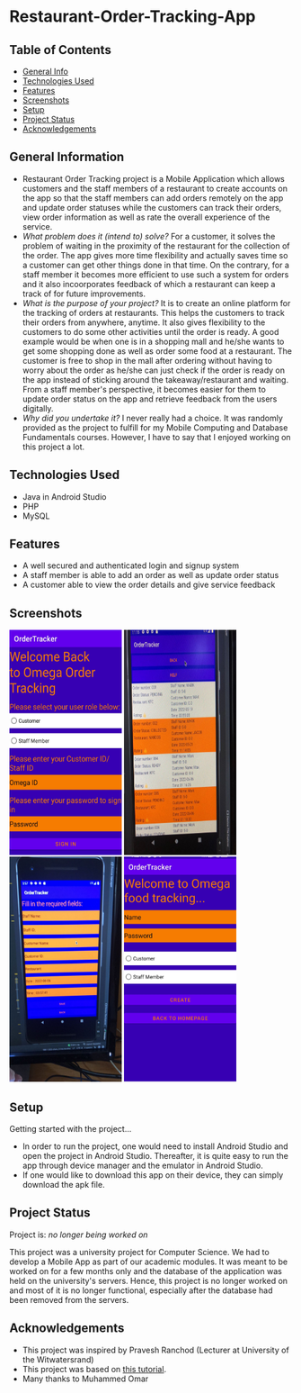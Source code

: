# Restaurant-Order-Tracking-App


## Table of Contents
* [General Info](#general-information)
* [Technologies Used](#technologies-used)
* [Features](#features)
* [Screenshots](#screenshots)
* [Setup](#setup)
* [Project Status](#project-status)
* [Acknowledgements](#acknowledgements)

<!-- * [License](#license) -->


## General Information
- Restaurant Order Tracking project is a Mobile Application which allows customers and the staff members of a restaurant to create accounts on the app so that the staff members can add orders remotely on the app and update order statuses while the customers can track their orders, view order information as well as rate the overall experience of the service.  
- _What problem does it (intend to) solve?_
 For a customer, it solves the problem of waiting in the proximity of the restaurant for the collection of the order. The app gives more time flexibility and actually saves time so a customer can get other things done in that time. On the contrary, for a staff member it becomes more efficient to use such a system for orders and it also incoorporates feedback of which a restaurant can keep a track of for future improvements.
- _What is the purpose of your project?_
 It is to create an online platform for the tracking of orders at restaurants. This helps the customers to track their orders from anywhere, anytime. It also gives flexibility to the customers to do some other activities until the order is ready. A good example would be when one is in a shopping mall and he/she wants to get some shopping done as well as order some food at a restaurant. The customer is free to shop in the mall after ordering without having to worry about the order as he/she can just check if the order is ready on the app instead of sticking around the takeaway/restaurant and waiting. From a staff member's perspective, it becomes easier for them to update order status on the app and retrieve feedback from the users digitally.
- _Why did you undertake it?_
 I never really had a choice. It was randomly provided as the project to fulfill for my Mobile Computing and Database Fundamentals courses. However, I have to say that I enjoyed working on this project a lot.
<!-- You don't have to answer all the questions - just the ones relevant to your project. -->


## Technologies Used
- Java in Android Studio
- PHP
- MySQL


## Features

- A well secured and authenticated login and signup system
- A staff member is able to add an order as well as update order status
- A customer able to view the order details and give service feedback



## Screenshots

<img src = "./images/login_homepage.jpg" alt = "Login Page" width = 200 height = 400 title = "Login Page">
<img src = "./images/order_status.jpg" alt = "Order Status" width = 200 height = 400 title = "Order Status">
<img src = "./images/staff_order_creation.jpg" alt = "Add Order" width = 200 height = 400 title = "Add Order">
<img src = "./images/new_acc_creation.jpg" alt = "SignUp Page" width = 200 height = 400 title = "Signup Page">
<!-- If you have screenshots you'd like to share, include them here. -->


## Setup
Getting started with the project...

- In order to run the project, one would need to install Android Studio and open the project in Android Studio. Thereafter, it is quite easy to run the app through device manager and the emulator in Android Studio.
- If one would like to download this app on their device, they can simply download the apk file.








## Project Status
Project is: _no longer being worked on_

This project was a university project for Computer Science. We had to develop a Mobile App as part of our academic modules. It was meant to be worked on for a few months only and the database of the application was held on the university's servers. Hence, this project is no longer worked on and most of it is no longer functional, especially after the database had been removed from the servers.





## Acknowledgements

- This project was inspired by Pravesh Ranchod (Lecturer at University of the Witwatersrand)
- This project was based on [this tutorial](https://www.example.com).
- Many thanks to Muhammed Omar





<!-- Optional -->
<!-- ## License -->
<!-- This project is open source and available under the [... License](). -->

<!-- You don't have to include all sections - just the one's relevant to your project -->
